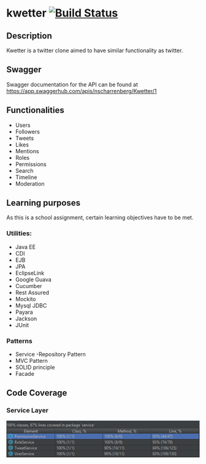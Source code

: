 # kwetter [![Build Status](https://travis-ci.com/nscharrenberg/Kwetter.svg?token=5x6yjpR6sy4QGw9jRK7x&branch=master)](https://travis-ci.com/nscharrenberg/Kwetter)
## Description
Kwetter is a twitter clone aimed to have similar functionality as twitter.

## Swagger
Swagger documentation for the API can be found at https://app.swaggerhub.com/apis/nscharrenberg/Kwetter/1

## Functionalities
- Users
- Followers
- Tweets
- Likes
- Mentions
- Roles
- Permissions
- Search
- Timeline
- Moderation

## Learning purposes
As this is a school assignment, certain learning objectives have to be met.

### Utilities:


- Java EE
- CDI
- EJB
- JPA
- EclipseLink
- Google Guava
- Cucumber
- Rest Assured
- Mockito
- Mysql JDBC
- Payara
- Jackson
- JUnit

### Patterns
- Service -Repository Pattern
- MVC Pattern
- SOLID principle
- Facade

## Code Coverage
### Service Layer
![Service Layer Code Coverage](https://raw.githubusercontent.com/nscharrenberg/Kwetter/master/docs/images/testcoverage.PNG)
